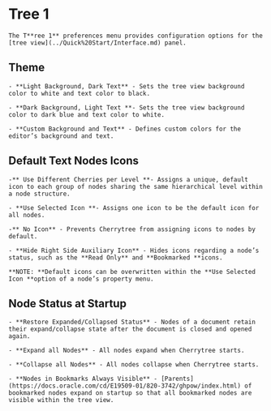 
# Tree 1


	The T**ree 1** preferences menu provides configuration options for the [tree view](../Quick%20Start/Interface.md) panel.

 ## Theme

	- **Light Background, Dark Text** - Sets the tree view background color to white and text color to black.

	- **Dark Background, Light Text **- Sets the tree view background color to dark blue and text color to white.

	- **Custom Background and Text** - Defines custom colors for the editor’s background and text.

 ## Default Text Nodes Icons

	-** Use Different Cherries per Level **- Assigns a unique, default icon to each group of nodes sharing the same hierarchical level within a node structure.

	- **Use Selected Icon **- Assigns one icon to be the default icon for all nodes.

	-** No Icon** - Prevents Cherrytree from assigning icons to nodes by default.

	- **Hide Right Side Auxiliary Icon** - Hides icons regarding a node’s status, such as the **Read Only** and **Bookmarked **icons.

	**NOTE: **Default icons can be overwritten within the **Use Selected Icon **option of a node’s property menu.

 ## Node Status at Startup

	- **Restore Expanded/Collapsed Status** - Nodes of a document retain their expand/collapse state after the document is closed and opened again.

	- **Expand all Nodes** - All nodes expand when Cherrytree starts.

	- **Collapse all Nodes** - All nodes collapse when Cherrytree starts.

	- **Nodes in Bookmarks Always Visible** - [Parents](https://docs.oracle.com/cd/E19509-01/820-3742/ghpow/index.html) of bookmarked nodes expand on startup so that all bookmarked nodes are visible within the tree view.
	